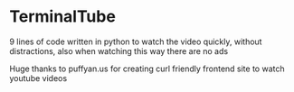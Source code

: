 # TerminalTube

9 lines of code written in python to watch the video quickly, without distractions, also when watching this way there are no ads

Huge thanks to puffyan.us for creating curl friendly frontend site to watch youtube videos
